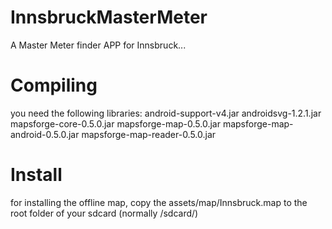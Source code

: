 # InnsbruckMasterMeter

A Master Meter finder APP for Innsbruck...

# Compiling

you need the following libraries:
android-support-v4.jar
androidsvg-1.2.1.jar
mapsforge-core-0.5.0.jar
mapsforge-map-0.5.0.jar
mapsforge-map-android-0.5.0.jar
mapsforge-map-reader-0.5.0.jar

# Install

for installing the offline map, copy the assets/map/Innsbruck.map to the root folder of your sdcard (normally /sdcard/)